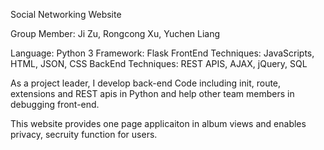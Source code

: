 <h>Social Networking Website</h>

<p>Group Member: Ji Zu, Rongcong Xu, Yuchen Liang</p>

Language: Python 3
Framework: Flask
FrontEnd Techniques: JavaScripts, HTML, JSON, CSS 
BackEnd Techniques: REST APIS, AJAX, jQuery, SQL 

As a project leader, I develop back-end Code including init, route, extensions and REST apis in Python and help other team members in debugging front-end. 

This website provides one page applicaiton in album views and enables privacy, secruity function for users. 

 
